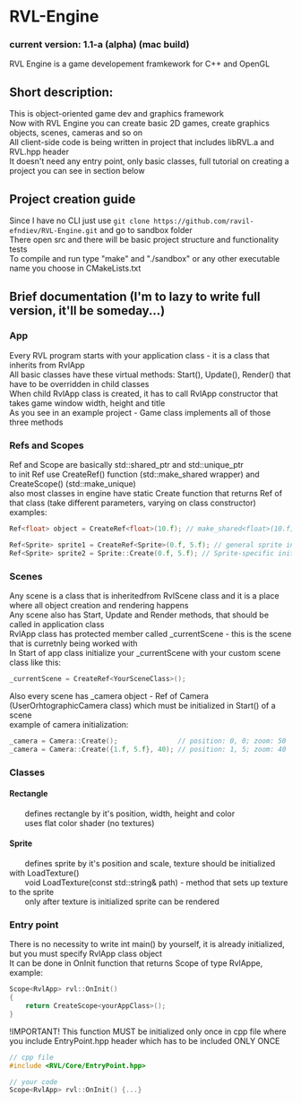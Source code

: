 # RVL-Engine

### current version: 1.1-a (alpha) (mac build)

RVL Engine is a game developement framkework for C++ and OpenGL

## Short description:
This is object-oriented game dev and graphics framework <br>
Now with RVL Engine you can create basic 2D games, create graphics objects, scenes, cameras and so on <br>
All client-side code is being written in project that includes libRVL.a and RVL.hpp header <br>
It doesn't need any entry point, only basic classes, full tutorial on creating a project you can see in section below

## Project creation guide
Since I have no CLI just use ```git clone https://github.com/ravil-efndiev/RVL-Engine.git``` and go to sandbox folder <br>
There open src and there will be basic project structure and functionality tests <br>
To compile and run type "make" and "./sandbox" or any other executable name you choose in CMakeLists.txt


## Brief documentation (I'm to lazy to write full version, it'll be someday...)
### App
Every RVL program starts with your application class - it is a class that inherits from RvlApp <br>
All basic classes have these virtual methods: Start(), Update(), Render() that have to be overridden in child classes <br>
When child RvlApp class is created, it has to call RvlApp constructor that takes game window width, height and title <br>
As you see in an example project - Game class implements all of those three methods <br>

### Refs and Scopes
Ref and Scope are basically std::shared_ptr and std::unique_ptr <br>
to init Ref use CreateRef<T>() function (std::make_shared wrapper) and CreateScope<T>() (std::make_unique) <br>
also most classes in engine have static Create function that returns Ref of that class (take different parameters, varying on class constructor) <br>
examples:
```cpp
Ref<float> object = CreateRef<float>(10.f); // make_shared<float>(10.f)

Ref<Sprite> sprite1 = CreateRef<Sprite>(0.f, 5.f); // general sprite initialization
Ref<Sprite> sprite2 = Sprite::Create(0.f, 5.f); // Sprite-specific initialization
```

### Scenes
Any scene is a class that is inheritedfrom RvlScene class and it is a place where all object creation and rendering happens <br>
Any scene also has Start, Update and Render methods, that should be called in application class <br>
RvlApp class has protected member called _currentScene - this is the scene that is curretnly being worked with <br>
In Start of app class initialize your _currentScene with your custom scene class like this:
```cpp
_currentScene = CreateRef<YourSceneClass>();
```
Also every scene has _camera object - Ref of Camera (UserOrhtographicCamera class) which must be initialized in Start() of a scene <br>
example of camera initialization:
```cpp
_camera = Camera::Create();               // position: 0, 0; zoom: 50
_camera = Camera::Create({1.f, 5.f}, 40); // position: 1, 5; zoom: 40 
```

### Classes
#### Rectangle
&nbsp;&nbsp;&nbsp;&nbsp;&nbsp;&nbsp; defines rectangle by it's position, width, height and color <br>
&nbsp;&nbsp;&nbsp;&nbsp;&nbsp;&nbsp; uses flat color shader (no textures) <br>
#### Sprite
&nbsp;&nbsp;&nbsp;&nbsp;&nbsp;&nbsp; defines sprite by it's position and scale, texture should be initialized with LoadTexture() <br>
&nbsp;&nbsp;&nbsp;&nbsp;&nbsp;&nbsp; void LoadTexture(const std::string& path) - method that sets up texture to the sprite <br>
&nbsp;&nbsp;&nbsp;&nbsp;&nbsp;&nbsp; only after texture is initialized sprite can be rendered

### Entry point
There is no necessity to write int main() by yourself, it is already initialized, but you must specify RvlApp class object <br>
It can be done in OnInit function that returns Scope of type RvlAppe, example:
```cpp
Scope<RvlApp> rvl::OnInit()
{
    return CreateScope<yourAppClass>();
}
```
!IMPORTANT! This function MUST be initialized only once in cpp file where you include EntryPoint.hpp header which has to be included ONLY ONCE
```cpp
// cpp file
#include <RVL/Core/EntryPoint.hpp>

// your code
Scope<RvlApp> rvl::OnInit() {...}
```
